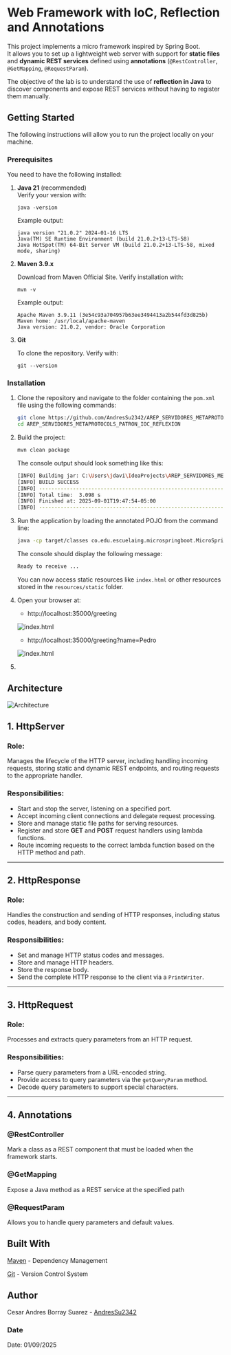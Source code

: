 
# Web Framework with IoC, Reflection and Annotations
This project implements a micro framework inspired by Spring Boot.  
It allows you to set up a lightweight web server with support for **static files** and **dynamic REST services** defined using **annotations** (`@RestController`, `@GetMapping`, `@RequestParam`).

The objective of the lab is to understand the use of **reflection in Java** to discover components and expose REST services without having to register them manually.

## Getting Started

The following instructions will allow you to run the project locally on your machine.

### Prerequisites

You need to have the following installed:

1. **Java 21** (recommended)  
   Verify your version with:

   ```
   java -version
    ```
   Example output:

    ```
    java version "21.0.2" 2024-01-16 LTS
    Java(TM) SE Runtime Environment (build 21.0.2+13-LTS-58)
    Java HotSpot(TM) 64-Bit Server VM (build 21.0.2+13-LTS-58, mixed mode, sharing)
    ```

2. **Maven 3.9.x**

   Download from Maven Official Site.
   Verify installation with:
   ```
   mvn -v
   ```

   Example output:
   ```
   Apache Maven 3.9.11 (3e54c93a704957b63ee3494413a2b544fd3d825b)
   Maven home: /usr/local/apache-maven
   Java version: 21.0.2, vendor: Oracle Corporation
   ```

3. **Git**

   To clone the repository. Verify with:
   ```
   git --version
   ```

### Installation

1. Clone the repository and navigate to the folder containing the `pom.xml` file using the following commands:

   ```sh
   git clone https://github.com/AndresSu2342/AREP_SERVIDORES_METAPROTOCOLS_PATRON_IOC_REFLEXION.git
   cd AREP_SERVIDORES_METAPROTOCOLS_PATRON_IOC_REFLEXION
   ```

2. Build the project:

   ```sh
   mvn clean package
   ```

   The console output should look something like this:

   ```sh
   [INFO] Building jar: C:\Users\jdavi\IdeaProjects\AREP_SERVIDORES_METAPROTOCOLS_PATRON_IOC_REFLEXION\target\MicroSpringBoot-1.0-SNAPSHOT.jar
   [INFO] BUILD SUCCESS
   [INFO] ------------------------------------------------------------------------
   [INFO] Total time:  3.098 s
   [INFO] Finished at: 2025-09-01T19:47:54-05:00
   [INFO] ------------------------------------------------------------------------
   ```

3. Run the application by loading the annotated POJO from the command line:

      ```sh
      java -cp target/classes co.edu.escuelaing.microspringboot.MicroSpringBoot co.edu.escuelaing.microspringboot.GreetingController
      ```
   The console should display the following message:
      ```sh
      Ready to receive ...
      ```
   You can now access static resources like `index.html` or other resources stored in the `resources/static` folder.

4. Open your browser at:

    - http://localhost:35000/greeting 

    ![index.html](https://github.com/user-attachments/assets/63311f67-3db3-4907-a1b2-f591d66b7613)

    - http://localhost:35000/greeting?name=Pedro

    ![index.html](https://github.com/user-attachments/assets/d33517b8-e58e-44ff-afb5-a2ca2d7c3554)

5. 

## Architecture

![Architecture](https://github.com/user-attachments/assets/356629ba-2cbb-48a9-966a-f1461ab441f2)

## 1. **HttpServer**

### **Role:**
Manages the lifecycle of the HTTP server, including handling incoming requests, storing static and dynamic REST endpoints, and routing requests to the appropriate handler.

### **Responsibilities:**
- Start and stop the server, listening on a specified port.
- Accept incoming client connections and delegate request processing.
- Store and manage static file paths for serving resources.
- Register and store **GET** and **POST** request handlers using lambda functions.
- Route incoming requests to the correct lambda function based on the HTTP method and path.


---

## 2. **HttpResponse**

### **Role:**
Handles the construction and sending of HTTP responses, including status codes, headers, and body content.

### **Responsibilities:**
- Set and manage HTTP status codes and messages.
- Store and manage HTTP headers.
- Store the response body.
- Send the complete HTTP response to the client via a `PrintWriter`.

---

## 3. **HttpRequest**

### **Role:**
Processes and extracts query parameters from an HTTP request.

### **Responsibilities:**
- Parse query parameters from a URL-encoded string.
- Provide access to query parameters via the `getQueryParam` method.
- Decode query parameters to support special characters.

---

## 4. **Annotations**

### @RestController

Mark a class as a REST component that must be loaded when the framework starts.

### @GetMapping

Expose a Java method as a REST service at the specified path

### @RequestParam

Allows you to handle query parameters and default values.

## Built With

[Maven](https://maven.apache.org/index.html) - Dependency Management

[Git](https://git-scm.com) - Version Control System

## Author

Cesar Andres Borray Suarez - [AndresSu2342](https://github.com/AndresSu2342)

### Date

Date: 01/09/2025
